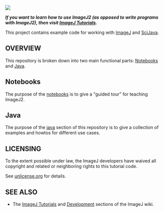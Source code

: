 [![](https://github.com/imagej/tutorials/actions/workflows/build-main.yml/badge.svg)](https://github.com/imagej/tutorials/actions/workflows/build-main.yml)

***If you want to learn how to use ImageJ2 (as opposed to write programs with ImageJ2), then visit [ImageJ Tutorials](https://imagej.net/tutorials).***

This project contains example code for working with
[ImageJ](https://imagej.net/ImageJ) and [SciJava](https://imagej.net/SciJava).

OVERVIEW
---------------------
This repository is broken down into two main functional parts: [Notebooks](#notebooks) and [Java](#java).

## Notebooks
The purpose of the [notebooks](notebooks/) is to give a "guided tour" for teaching ImageJ2.

## Java
The purpose of the [java](java/) section of this repository is to give a collection of examples and howtos for different use cases.

LICENSING
---------

To the extent possible under law, the ImageJ developers have waived
all copyright and related or neighboring rights to this tutorial code.

See [unlicense.org](https://unlicense.org/) for details.


SEE ALSO
--------

* The [ImageJ Tutorials](https://imagej.net/Tutorials) and [Development](https://imagej.net/Development) sections of the ImageJ wiki.

